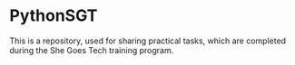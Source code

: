 # PythonSGT

This is a repository, used for sharing practical tasks, which are completed during the She Goes Tech training program.
